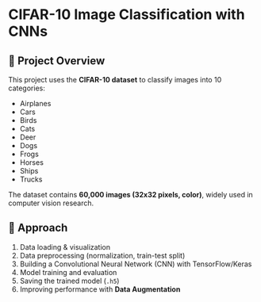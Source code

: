 # CIFAR-10 Image Classification with CNNs

## 📌 Project Overview
This project uses the **CIFAR-10 dataset** to classify images into 10 categories:
- Airplanes
- Cars
- Birds
- Cats
- Deer
- Dogs
- Frogs
- Horses
- Ships
- Trucks

The dataset contains **60,000 images (32x32 pixels, color)**, widely used in computer vision research.

## 🧠 Approach
1. Data loading & visualization
2. Data preprocessing (normalization, train-test split)
3. Building a Convolutional Neural Network (CNN) with TensorFlow/Keras
4. Model training and evaluation
5. Saving the trained model (`.h5`)
6. Improving performance with **Data Augmentation**

